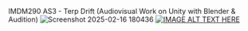 IMDM290 AS3 - Terp Drift (Audiovisual Work on Unity with Blender & Audition)
![Screenshot 2025-02-16 180436](https://github.com/user-attachments/assets/f24f8859-8606-4d21-99a9-cf8cebae655e)
[![IMAGE ALT TEXT HERE](https://img.youtube.com/vi/D4GZGajWH0E/0.jpg)](https://www.youtube.com/watch?v=D4GZGajWH0E)
